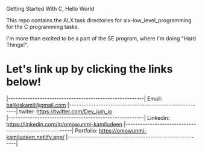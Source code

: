 Getting Started With C, Hello World

This repo contains the ALX task directories for alx-low_level_programming for the C programming tasks.

I'm more than excited to be a part of the SE program, where I'm doing "Hard Things!".


#  Let's link up by clicking the links below!
|--------------------------------------------------------|
  Email: balikiskamil@gmail.com
|--------------------------------------------------------|
  twiter: https://twitter.com/Dev_juin_io                         
|--------------------------------------------------------|
  Linkedin: https://linkedin.com/in/omowunmi-kamiludeen
|--------------------------------------------------------|
  Portfolio: https://omowunmi-kamiludeen.netlify.app/
|--------------------------------------------------------|
